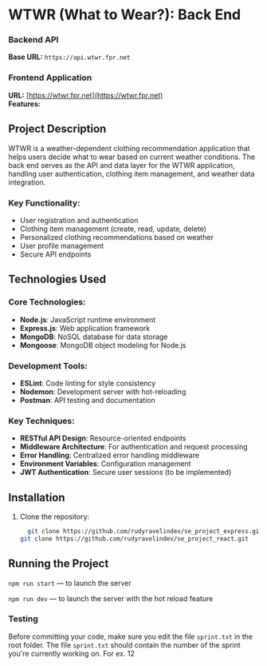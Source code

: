# WTWR (What to Wear?): Back End

### Backend API

**Base URL:** `https://api.wtwr.fpr.net`

### Frontend Application

**URL:** [https://wtwr.fpr.net](https://wtwr.fpr.net)  
**Features:**

## Project Description

WTWR is a weather-dependent clothing recommendation application that helps users decide what to wear based on current weather conditions. The back end serves as the API and data layer for the WTWR application, handling user authentication, clothing item management, and weather data integration.

### Key Functionality:

- User registration and authentication
- Clothing item management (create, read, update, delete)
- Personalized clothing recommendations based on weather
- User profile management
- Secure API endpoints

## Technologies Used

### Core Technologies:

- **Node.js**: JavaScript runtime environment
- **Express.js**: Web application framework
- **MongoDB**: NoSQL database for data storage
- **Mongoose**: MongoDB object modeling for Node.js

### Development Tools:

- **ESLint**: Code linting for style consistency
- **Nodemon**: Development server with hot-reloading
- **Postman**: API testing and documentation

### Key Techniques:

- **RESTful API Design**: Resource-oriented endpoints
- **Middleware Architecture**: For authentication and request processing
- **Error Handling**: Centralized error handling middleware
- **Environment Variables**: Configuration management
- **JWT Authentication**: Secure user sessions (to be implemented)

## Installation

1. Clone the repository:
   ```bash
     git clone https://github.com/rudyravelindev/se_project_express.git
   git clone https://github.com/rudyravelindev/se_project_react.git
   ```

## Running the Project

`npm run start` — to launch the server

`npm run dev` — to launch the server with the hot reload feature

### Testing

Before committing your code, make sure you edit the file `sprint.txt` in the root folder. The file `sprint.txt` should contain the number of the sprint you're currently working on. For ex. 12
